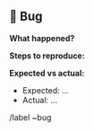 ## 🐛 Bug

**What happened?**  

**Steps to reproduce:**  

**Expected vs actual:**  
- Expected: ...  
- Actual: ...

/label ~bug
